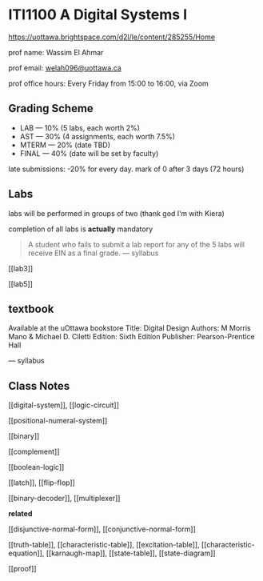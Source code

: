# ITI1100 A Digital Systems I

<https://uottawa.brightspace.com/d2l/le/content/285255/Home>

prof name: Wassim El Ahmar

prof email: <welah096@uottawa.ca>

prof office hours: Every Friday from 15:00 to 16:00, via Zoom

## Grading Scheme

- LAB &mdash; 10% (5 labs, each worth 2%)
- AST &mdash; 30% (4 assignments, each worth 7.5%)
- MTERM &mdash; 20% (date TBD)
- FINAL &mdash; 40% (date will be set by faculty)

late submissions: -20% for every day. mark of 0 after 3 days (72 hours)

## Labs

labs will be performed in groups of two (thank god I’m with Kiera)

completion of all labs is **actually** mandatory

> A student who fails to submit a lab report for any of the 5 labs will receive EIN as a final grade. &mdash; syllabus

[[lab3]]

[[lab5]]

## textbook

Available at the uOttawa bookstore
Title: Digital Design
Authors: M Morris Mano & Michael D. Ciletti
Edition: Sixth Edition
Publisher: Pearson-Prentice Hall

&mdash; syllabus

## Class Notes

[[digital-system]], [[logic-circuit]]

[[positional-numeral-system]]

[[binary]]

[[complement]]

[[boolean-logic]]

[[latch]], [[flip-flop]]

[[binary-decoder]], [[multiplexer]]

**related**

[[disjunctive-normal-form]], [[conjunctive-normal-form]]

[[truth-table]], [[characteristic-table]], [[excitation-table]], [[characteristic-equation]], [[karnaugh-map]], [[state-table]], [[state-diagram]]

[[proof]]
